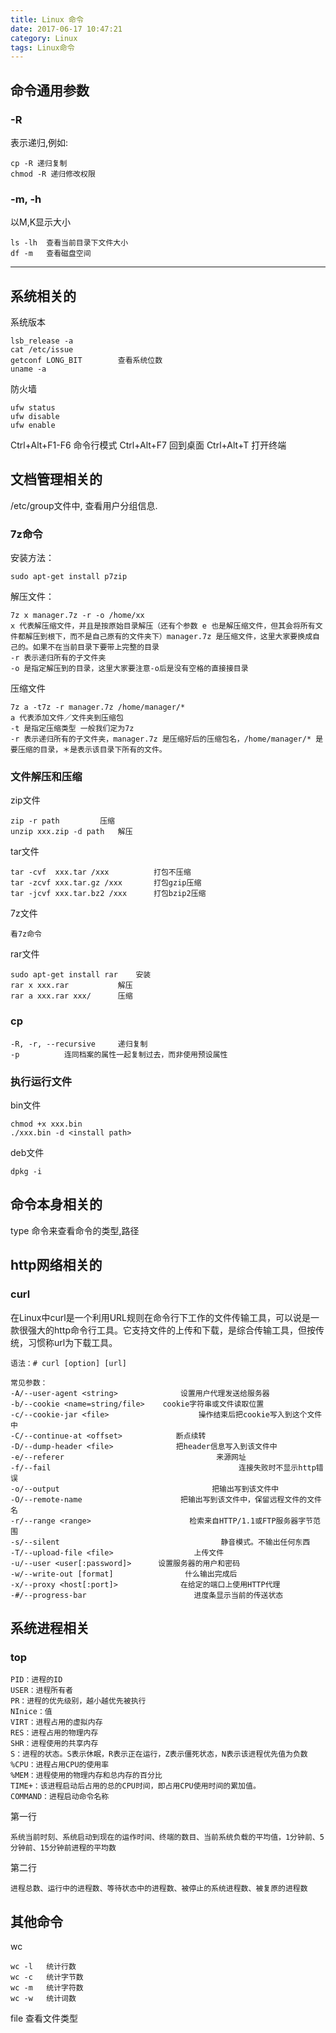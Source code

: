 ```yaml
---
title: Linux 命令
date: 2017-06-17 10:47:21
category: Linux
tags: Linux命令
---
```


命令通用参数
---
### -R
表示递归,例如:
	
	cp -R 递归复制
	chmod -R 递归修改权限

### -m, -h
以M,K显示大小
	
	ls -lh	查看当前目录下文件大小
	df -m	查看磁盘空间

---
系统相关的
---
系统版本

	lsb_release -a
	cat /etc/issue
	getconf LONG_BIT		查看系统位数
	uname -a

防火墙

	ufw status	
	ufw disable
	ufw enable

Ctrl+Alt+F1-F6 	命令行模式
Ctrl+Alt+F7	回到桌面
Ctrl+Alt+T 	打开终端

文档管理相关的
---
/etc/group文件中, 查看用户分组信息.

### 7z命令
安装方法：

	sudo apt-get install p7zip

解压文件：

	7z x manager.7z -r -o /home/xx
	x 代表解压缩文件，并且是按原始目录解压（还有个参数 e 也是解压缩文件，但其会将所有文件都解压到根下，而不是自己原有的文件夹下）manager.7z 是压缩文件，这里大家要换成自己的。如果不在当前目录下要带上完整的目录
	-r 表示递归所有的子文件夹
	-o 是指定解压到的目录，这里大家要注意-o后是没有空格的直接接目录

压缩文件

	7z a -t7z -r manager.7z /home/manager/*
	a 代表添加文件／文件夹到压缩包
	-t 是指定压缩类型 一般我们定为7z
	-r 表示递归所有的子文件夹，manager.7z 是压缩好后的压缩包名，/home/manager/* 是要压缩的目录，＊是表示该目录下所有的文件。
### 文件解压和压缩
zip文件

	zip -r path 		压缩
	unzip xxx.zip -d path	解压
tar文件

	tar -cvf  xxx.tar /xxx			打包不压缩
	tar -zcvf xxx.tar.gz /xxx		打包gzip压缩
	tar -jcvf xxx.tar.bz2 /xxx		打包bzip2压缩
7z文件
	
	看7z命令

rar文件
	
	sudo apt-get install rar	安装
	rar x xxx.rar			解压
	rar a xxx.rar xxx/		压缩
	

### cp
	-R, -r, --recursive   	递归复制
	-p			连同档案的属性一起复制过去，而非使用预设属性

### 执行运行文件
bin文件

	chmod +x xxx.bin
	./xxx.bin -d <install path>

deb文件

	dpkg -i

命令本身相关的
---

type 命令来查看命令的类型,路径

http网络相关的
---
### curl
在Linux中curl是一个利用URL规则在命令行下工作的文件传输工具，可以说是一款很强大的http命令行工具。它支持文件的上传和下载，是综合传输工具，但按传统，习惯称url为下载工具。

	语法：# curl [option] [url]

	常见参数：
	-A/--user-agent <string>              设置用户代理发送给服务器
	-b/--cookie <name=string/file>    cookie字符串或文件读取位置
	-c/--cookie-jar <file>                    操作结束后把cookie写入到这个文件中
	-C/--continue-at <offset>            断点续转
	-D/--dump-header <file>              把header信息写入到该文件中
	-e/--referer                                  来源网址
	-f/--fail                                          连接失败时不显示http错误
	-o/--output                                  把输出写到该文件中
	-O/--remote-name                      把输出写到该文件中，保留远程文件的文件名
	-r/--range <range>                      检索来自HTTP/1.1或FTP服务器字节范围
	-s/--silent                                    静音模式。不输出任何东西
	-T/--upload-file <file>                  上传文件
	-u/--user <user[:password]>      设置服务器的用户和密码
	-w/--write-out [format]                什么输出完成后
	-x/--proxy <host[:port]>              在给定的端口上使用HTTP代理
	-#/--progress-bar                        进度条显示当前的传送状态

系统进程相关
---

### top

	PID：进程的ID
	USER：进程所有者
	PR：进程的优先级别，越小越优先被执行
	NInice：值
	VIRT：进程占用的虚拟内存
	RES：进程占用的物理内存
	SHR：进程使用的共享内存
	S：进程的状态。S表示休眠，R表示正在运行，Z表示僵死状态，N表示该进程优先值为负数
	%CPU：进程占用CPU的使用率
	%MEM：进程使用的物理内存和总内存的百分比
	TIME+：该进程启动后占用的总的CPU时间，即占用CPU使用时间的累加值。
	COMMAND：进程启动命令名称
第一行

	系统当前时刻、系统启动到现在的运作时间、终端的数目、当前系统负载的平均值，1分钟前、5分钟前、15分钟前进程的平均数
第二行

	进程总数、运行中的进程数、等待状态中的进程数、被停止的系统进程数、被复原的进程数

其他命令
---
wc

	wc -l	统计行数
	wc -c	统计字节数
	wc -m	统计字符数
	wc -w	统计词数
file
查看文件类型

